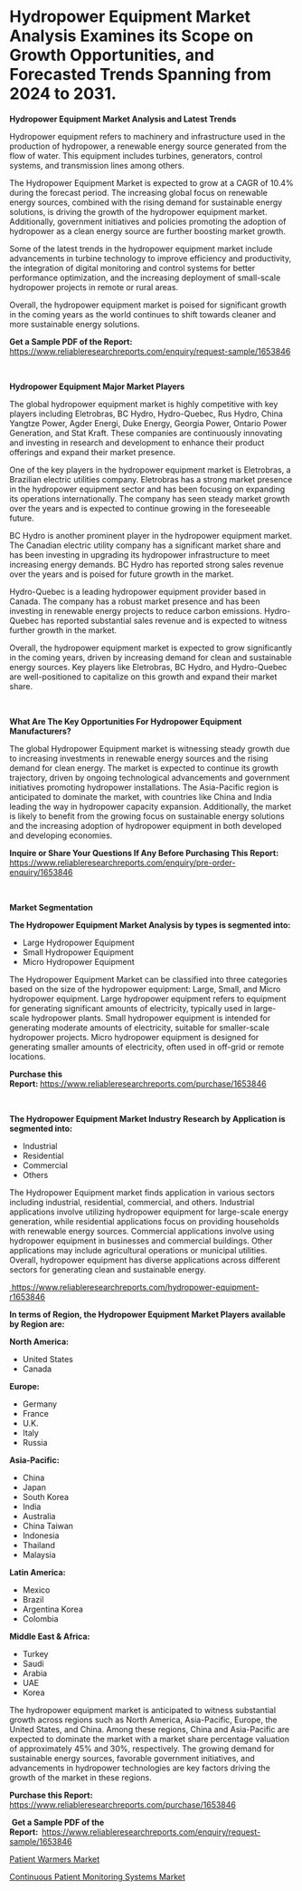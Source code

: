 <p><h1>Hydropower Equipment Market Analysis Examines its Scope on Growth Opportunities, and Forecasted Trends Spanning from 2024 to 2031.</h1></p><p><strong>Hydropower Equipment Market Analysis and Latest Trends</strong></p>
<p><p>Hydropower equipment refers to machinery and infrastructure used in the production of hydropower, a renewable energy source generated from the flow of water. This equipment includes turbines, generators, control systems, and transmission lines among others.</p><p>The Hydropower Equipment Market is expected to grow at a CAGR of 10.4% during the forecast period. The increasing global focus on renewable energy sources, combined with the rising demand for sustainable energy solutions, is driving the growth of the hydropower equipment market. Additionally, government initiatives and policies promoting the adoption of hydropower as a clean energy source are further boosting market growth.</p><p>Some of the latest trends in the hydropower equipment market include advancements in turbine technology to improve efficiency and productivity, the integration of digital monitoring and control systems for better performance optimization, and the increasing deployment of small-scale hydropower projects in remote or rural areas.</p><p>Overall, the hydropower equipment market is poised for significant growth in the coming years as the world continues to shift towards cleaner and more sustainable energy solutions.</p></p>
<p><strong>Get a Sample PDF of the Report:&nbsp;</strong> <a href="https://www.reliableresearchreports.com/enquiry/request-sample/1653846">https://www.reliableresearchreports.com/enquiry/request-sample/1653846</a></p>
<p>&nbsp;</p>
<p><strong>Hydropower Equipment Major Market Players</strong></p>
<p><p>The global hydropower equipment market is highly competitive with key players including Eletrobras, BC Hydro, Hydro-Quebec, Rus Hydro, China Yangtze Power, Agder Energi, Duke Energy, Georgia Power, Ontario Power Generation, and Stat Kraft. These companies are continuously innovating and investing in research and development to enhance their product offerings and expand their market presence.</p><p>One of the key players in the hydropower equipment market is Eletrobras, a Brazilian electric utilities company. Eletrobras has a strong market presence in the hydropower equipment sector and has been focusing on expanding its operations internationally. The company has seen steady market growth over the years and is expected to continue growing in the foreseeable future.</p><p>BC Hydro is another prominent player in the hydropower equipment market. The Canadian electric utility company has a significant market share and has been investing in upgrading its hydropower infrastructure to meet increasing energy demands. BC Hydro has reported strong sales revenue over the years and is poised for future growth in the market.</p><p>Hydro-Quebec is a leading hydropower equipment provider based in Canada. The company has a robust market presence and has been investing in renewable energy projects to reduce carbon emissions. Hydro-Quebec has reported substantial sales revenue and is expected to witness further growth in the market.</p><p>Overall, the hydropower equipment market is expected to grow significantly in the coming years, driven by increasing demand for clean and sustainable energy sources. Key players like Eletrobras, BC Hydro, and Hydro-Quebec are well-positioned to capitalize on this growth and expand their market share.</p></p>
<p>&nbsp;</p>
<p><strong>What Are The Key Opportunities For Hydropower Equipment Manufacturers?</strong></p>
<p><p>The global Hydropower Equipment market is witnessing steady growth due to increasing investments in renewable energy sources and the rising demand for clean energy. The market is expected to continue its growth trajectory, driven by ongoing technological advancements and government initiatives promoting hydropower installations. The Asia-Pacific region is anticipated to dominate the market, with countries like China and India leading the way in hydropower capacity expansion. Additionally, the market is likely to benefit from the growing focus on sustainable energy solutions and the increasing adoption of hydropower equipment in both developed and developing economies.</p></p>
<p><strong>Inquire or Share Your Questions If Any Before Purchasing This Report:</strong> <a href="https://www.reliableresearchreports.com/enquiry/pre-order-enquiry/1653846">https://www.reliableresearchreports.com/enquiry/pre-order-enquiry/1653846</a></p>
<p>&nbsp;</p>
<p><strong>Market Segmentation</strong></p>
<p><strong>The Hydropower Equipment Market Analysis by types is segmented into:</strong></p>
<p><ul><li>Large Hydropower Equipment</li><li>Small Hydropower Equipment</li><li>Micro Hydropower Equipment</li></ul></p>
<p><p>The Hydropower Equipment Market can be classified into three categories based on the size of the hydropower equipment: Large, Small, and Micro hydropower equipment. Large hydropower equipment refers to equipment for generating significant amounts of electricity, typically used in large-scale hydropower plants. Small hydropower equipment is intended for generating moderate amounts of electricity, suitable for smaller-scale hydropower projects. Micro hydropower equipment is designed for generating smaller amounts of electricity, often used in off-grid or remote locations.</p></p>
<p><strong>Purchase this Report:&nbsp;</strong><a href="https://www.reliableresearchreports.com/purchase/1653846">https://www.reliableresearchreports.com/purchase/1653846</a></p>
<p>&nbsp;</p>
<p><strong>The Hydropower Equipment Market Industry Research by Application is segmented into:</strong></p>
<p><ul><li>Industrial</li><li>Residential</li><li>Commercial</li><li>Others</li></ul></p>
<p><p>The Hydropower Equipment market finds application in various sectors including industrial, residential, commercial, and others. Industrial applications involve utilizing hydropower equipment for large-scale energy generation, while residential applications focus on providing households with renewable energy sources. Commercial applications involve using hydropower equipment in businesses and commercial buildings. Other applications may include agricultural operations or municipal utilities. Overall, hydropower equipment has diverse applications across different sectors for generating clean and sustainable energy.</p></p>
<p><a href="https://www.reliableresearchreports.com/hydropower-equipment-r1653846">&nbsp;https://www.reliableresearchreports.com/hydropower-equipment-r1653846</a></p>
<p><strong>In terms of Region, the Hydropower Equipment Market Players available by Region are:</strong></p>
<p>
    <p> <strong> North America: </strong>
        <ul>
            <li>United States</li>
            <li>Canada</li>
        </ul>
        </p> 
    <p> <strong> Europe: </strong>
        <ul>
            <li>Germany</li>
            <li>France</li>
            <li>U.K.</li>
            <li>Italy</li>
            <li>Russia</li>
        </ul>
        </p> 
    <p> <strong> Asia-Pacific: </strong>
        <ul>
            <li>China</li>
            <li>Japan</li>
            <li>South Korea</li>
            <li>India</li>
            <li>Australia</li>
            <li>China Taiwan</li>
            <li>Indonesia</li>
            <li>Thailand</li>
            <li>Malaysia</li>
        </ul>
        </p> 
    <p> <strong> Latin America: </strong>
        <ul>
            <li>Mexico</li>
            <li>Brazil</li>
            <li>Argentina Korea</li>
            <li>Colombia</li>
        </ul>
        </p> 
    <p> <strong> Middle East & Africa: </strong>
        <ul>
            <li>Turkey</li>
            <li>Saudi</li>
            <li>Arabia</li>
            <li>UAE</li>
            <li>Korea</li>
        </ul>
    </p>
    </p>
<p><p>The hydropower equipment market is anticipated to witness substantial growth across regions such as North America, Asia-Pacific, Europe, the United States, and China. Among these regions, China and Asia-Pacific are expected to dominate the market with a market share percentage valuation of approximately 45% and 30%, respectively. The growing demand for sustainable energy sources, favorable government initiatives, and advancements in hydropower technologies are key factors driving the growth of the market in these regions.</p></p>
<p><strong>Purchase this Report: </strong><a href="https://www.reliableresearchreports.com/purchase/1653846">https://www.reliableresearchreports.com/purchase/1653846</a></p>
<p>&nbsp;<strong>Get a Sample PDF of the Report:&nbsp;&nbsp;</strong><a href="https://www.reliableresearchreports.com/enquiry/request-sample/1653846">https://www.reliableresearchreports.com/enquiry/request-sample/1653846</a></p>
<p><strong></strong></p>
<p><p><a href="https://view.publitas.com/reportprime-1/patient-warmers-market-global-market-share-and-ranking-overall-sales-and-demand-forecast-2024-2031/">Patient Warmers Market</a></p><p><a href="https://github.com/provorikovar/Market-Research-Report-List-5/blob/main/continuous-patient-monitoring-systems-market.md">Continuous Patient Monitoring Systems Market</a></p></p>